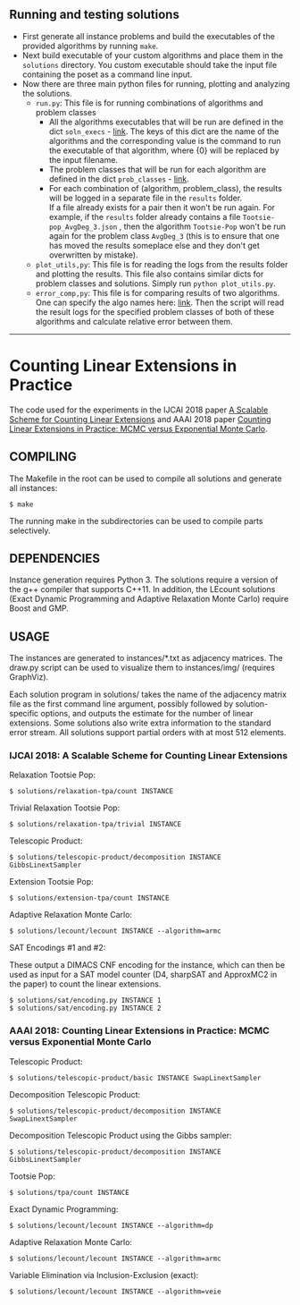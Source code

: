 ## Running and testing solutions
* First generate all instance problems and build the executables of the provided algorithms by running `make`.
* Next build executable of your custom algorithms and place them in the `solutions` directory. You custom executable should take the input file containing the poset as a command line input.
* Now there are three main python files for running, plotting and analyzing the solutions.
  - `run.py`: This file is for running combinations of algorithms and problem classes
    - All the algorithms executables that will be run are defined in the dict `soln_execs` - [link](https://github.com/vaithak/le-counting-practice/blob/master/run.py#L33). The keys of this dict are the name of the algorithms and the corresponding value is the command to run the executable of that algorithm, where {0} will be replaced by the input filename.
    - The problem classes that will be run for each algorithm are defined in the dict `prob_classes` - [link](https://github.com/vaithak/le-counting-practice/blob/master/run.py#L44).  
    - For each combination of (algorithm, problem_class), the results will be logged in a separate file in the `results` folder.  
      If a file already exists for a pair then it won't be run again. For example, if the `results` folder already contains a file `Tootsie-pop_AvgDeg_3.json` 
      , then the algorithm `Tootsie-Pop` won't be run again for the problem class `AvgDeg_3` (this is to ensure that one has moved the results someplace else and
      they don't get overwritten by mistake).
  - `plot_utils,py`: This file is for reading the logs from the results folder and plotting the results. This file also contains similar dicts for 
     problem classes and solutions. Simply run `python plot_utils.py`. 
  - `error_comp,py`: This file is for comparing results of two algorithms. One can specify the algo names here: [link](https://github.com/vaithak/le-counting-practice/blob/master/error_comp.py#L36). Then the script will read the result logs for the specified problem classes of both of these algorithms and calculate relative error between them.
  
<hr>  

# Counting Linear Extensions in Practice

The code used for the experiments in the IJCAI 2018 paper [A Scalable Scheme for Counting Linear Extensions](https://www.ijcai.org/proceedings/2018/0710.pdf) and AAAI 2018 paper [Counting Linear Extensions in Practice: MCMC versus Exponential Monte Carlo](https://tuhat.helsinki.fi/portal/services/downloadRegister/120857481/paper.pdf).

## COMPILING

The Makefile in the root can be used to compile all solutions and generate all
instances:

```$ make```

The running make in the subdirectories can be used to compile parts
selectively.

## DEPENDENCIES

Instance generation requires Python 3. The solutions require a version of the
g++ compiler that supports C++11. In addition, the LEcount solutions (Exact
Dynamic Programming and Adaptive Relaxation Monte Carlo) require Boost and GMP.

## USAGE

The instances are generated to instances/*.txt as adjacency matrices. The
draw.py script can be used to visualize them to instances/img/ (requires
GraphViz).

Each solution program in solutions/ takes the name of the adjacency matrix file
as the first command line argument, possibly followed by solution-specific
options, and outputs the estimate for the number of linear extensions. Some
solutions also write extra information to the standard error stream. All
solutions support partial orders with at most 512 elements.

### IJCAI 2018: A Scalable Scheme for Counting Linear Extensions

Relaxation Tootsie Pop:

```$ solutions/relaxation-tpa/count INSTANCE```

Trivial Relaxation Tootsie Pop:

```$ solutions/relaxation-tpa/trivial INSTANCE```

Telescopic Product:

```$ solutions/telescopic-product/decomposition INSTANCE GibbsLinextSampler```

Extension Tootsie Pop:

```$ solutions/extension-tpa/count INSTANCE```

Adaptive Relaxation Monte Carlo:

```$ solutions/lecount/lecount INSTANCE --algorithm=armc```

SAT Encodings #1 and #2:

These output a DIMACS CNF encoding for the instance, which can then be used as input for a SAT model counter (D4, sharpSAT and ApproxMC2 in the paper) to count the linear extensions.

```
$ solutions/sat/encoding.py INSTANCE 1
$ solutions/sat/encoding.py INSTANCE 2
```

### AAAI 2018: Counting Linear Extensions in Practice: MCMC versus Exponential Monte Carlo

Telescopic Product:

```$ solutions/telescopic-product/basic INSTANCE SwapLinextSampler```

Decomposition Telescopic Product:

```$ solutions/telescopic-product/decomposition INSTANCE SwapLinextSampler```

Decomposition Telescopic Product using the Gibbs sampler:

```$ solutions/telescopic-product/decomposition INSTANCE GibbsLinextSampler```

Tootsie Pop:

```$ solutions/tpa/count INSTANCE```

Exact Dynamic Programming:

```$ solutions/lecount/lecount INSTANCE --algorithm=dp```

Adaptive Relaxation Monte Carlo:

```$ solutions/lecount/lecount INSTANCE --algorithm=armc```

Variable Elimination via Inclusion-Exclusion (exact):

```$ solutions/lecount/lecount INSTANCE --algorithm=veie```
